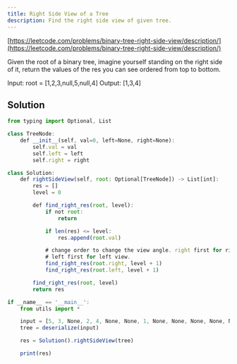 ```yaml
---
title: Right Side View of a Tree
description: Find the right side view of given tree.
---
```


[https://leetcode.com/problems/binary-tree-right-side-view/description/](https://leetcode.com/problems/binary-tree-right-side-view/description/)

Given the root of a binary tree, imagine yourself standing on the right side of it, return the values of the res you can see ordered from top to bottom.

Input: root = [1,2,3,null,5,null,4]
Output: [1,3,4]

## Solution

```js
from typing import Optional, List

class TreeNode:
    def __init__(self, val=0, left=None, right=None):
        self.val = val
        self.left = left
        self.right = right

class Solution:
    def rightSideView(self, root: Optional[TreeNode]) -> List[int]:
        res = []
        level = 0

        def find_right_res(root, level):
            if not root:
                return

            if len(res) <= level:
                res.append(root.val)

            # change order to change the view angle. right first for right view,
            # left first for left view.
            find_right_res(root.right, level + 1)
            find_right_res(root.left, level + 1)

        find_right_res(root, level)
        return res

if __name__ == '__main__':
    from utils import *

    input = [5, 3, None, 2, 4, None, None, 1, None, None, None, None, None]
    tree = deserialize(input)

    res = Solution().rightSideView(tree)

    print(res)
```
